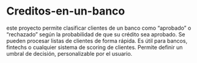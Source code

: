 # Creditos-en-un-banco
este proyecto permite clasificar clientes de un banco como “aprobado” o “rechazado” según la probabilidad de que su crédito sea aprobado.  Se pueden procesar listas de clientes de forma rápida.  Es útil para bancos, fintechs o cualquier sistema de scoring de clientes.  Permite definir un umbral de decisión, personalizable por el usuario.
